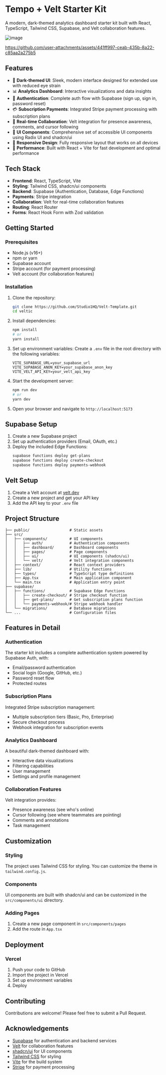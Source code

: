# Tempo + Velt Starter Kit

A modern, dark-themed analytics dashboard starter kit built with React, TypeScript, Tailwind CSS, Supabase, and Velt collaboration features.

![image](https://github.com/user-attachments/assets/3ac2f5d3-50e6-4e27-8752-39048f79e7cf)


https://github.com/user-attachments/assets/441ff997-ceab-435b-8a22-c85aa2a275b5


## Features

- 🌙 **Dark-themed UI**: Sleek, modern interface designed for extended use with reduced eye strain
- 📊 **Analytics Dashboard**: Interactive visualizations and data insights
- 🔐 **Authentication**: Complete auth flow with Supabase (sign up, sign in, password reset)
- 💳 **Subscription Payments**: Integrated Stripe payment processing with subscription plans
- 👥 **Real-time Collaboration**: Velt integration for presence awareness, comments, and cursor following
- 🎨 **UI Components**: Comprehensive set of accessible UI components using Radix UI and shadcn/ui
- 📱 **Responsive Design**: Fully responsive layout that works on all devices
- 🚀 **Performance**: Built with React + Vite for fast development and optimal performance

## Tech Stack

- **Frontend**: React, TypeScript, Vite
- **Styling**: Tailwind CSS, shadcn/ui components
- **Backend**: Supabase (Authentication, Database, Edge Functions)
- **Payments**: Stripe integration
- **Collaboration**: Velt for real-time collaboration features
- **Routing**: React Router
- **Forms**: React Hook Form with Zod validation

## Getting Started

### Prerequisites

- Node.js (v16+)
- npm or yarn
- Supabase account
- Stripe account (for payment processing)
- Velt account (for collaboration features)

### Installation

1. Clone the repository:
   ```bash
   git clone https://github.com/Studio1HQ/Velt-Template.git
   cd veltic
   ```

2. Install dependencies:
   ```bash
   npm install
   # or
   yarn install
   ```

3. Set up environment variables:
   Create a `.env` file in the root directory with the following variables:
   ```
   VITE_SUPABASE_URL=your_supabase_url
   VITE_SUPABASE_ANON_KEY=your_supabase_anon_key
   VITE_VELT_API_KEY=your_velt_api_key
   ```

4. Start the development server:
   ```bash
   npm run dev
   # or
   yarn dev
   ```

5. Open your browser and navigate to `http://localhost:5173`

## Supabase Setup

1. Create a new Supabase project
2. Set up authentication providers (Email, OAuth, etc.)
3. Deploy the included Edge Functions:
   ```bash
   supabase functions deploy get-plans
   supabase functions deploy create-checkout
   supabase functions deploy payments-webhook
   ```

## Velt Setup

1. Create a Velt account at [velt.dev](https://www.velt.dev/)
2. Create a new project and get your API key
3. Add the API key to your `.env` file

## Project Structure

```
├── public/                  # Static assets
├── src/
│   ├── components/          # UI components
│   │   ├── auth/            # Authentication components
│   │   ├── dashboard/       # Dashboard components
│   │   ├── pages/           # Page components
│   │   ├── ui/              # UI components (shadcn/ui)
│   │   └── velt/            # Velt integration components
│   ├── context/             # React context providers
│   ├── lib/                 # Utility functions
│   ├── types/               # TypeScript type definitions
│   ├── App.tsx              # Main application component
│   └── main.tsx             # Application entry point
├── supabase/
│   ├── functions/           # Supabase Edge Functions
│   │   ├── create-checkout/ # Stripe checkout function
│   │   ├── get-plans/       # Get subscription plans function
│   │   └── payments-webhook/# Stripe webhook handler
│   └── migrations/          # Database migrations
└── ...                      # Configuration files
```

## Features in Detail

### Authentication

The starter kit includes a complete authentication system powered by Supabase Auth, with:
- Email/password authentication
- Social login (Google, GitHub, etc.)
- Password reset flow
- Protected routes

### Subscription Plans

Integrated Stripe subscription management:
- Multiple subscription tiers (Basic, Pro, Enterprise)
- Secure checkout process
- Webhook integration for subscription events

### Analytics Dashboard

A beautiful dark-themed dashboard with:
- Interactive data visualizations
- Filtering capabilities
- User management
- Settings and profile management

### Collaboration Features

Velt integration provides:
- Presence awareness (see who's online)
- Cursor following (see where teammates are pointing)
- Comments and annotations
- Task management

## Customization

### Styling

The project uses Tailwind CSS for styling. You can customize the theme in `tailwind.config.js`.

### Components

UI components are built with shadcn/ui and can be customized in the `src/components/ui` directory.

### Adding Pages

1. Create a new page component in `src/components/pages`
2. Add the route in `App.tsx`

## Deployment

### Vercel

1. Push your code to GitHub
2. Import the project in Vercel
3. Set up environment variables
4. Deploy

## Contributing

Contributions are welcome! Please feel free to submit a Pull Request.

## Acknowledgements

- [Supabase](https://supabase.io/) for authentication and backend services
- [Velt](https://www.velt.dev/) for collaboration features
- [shadcn/ui](https://ui.shadcn.com/) for UI components
- [Tailwind CSS](https://tailwindcss.com/) for styling
- [Vite](https://vitejs.dev/) for the build system
- [Stripe](https://stripe.com/) for payment processing
